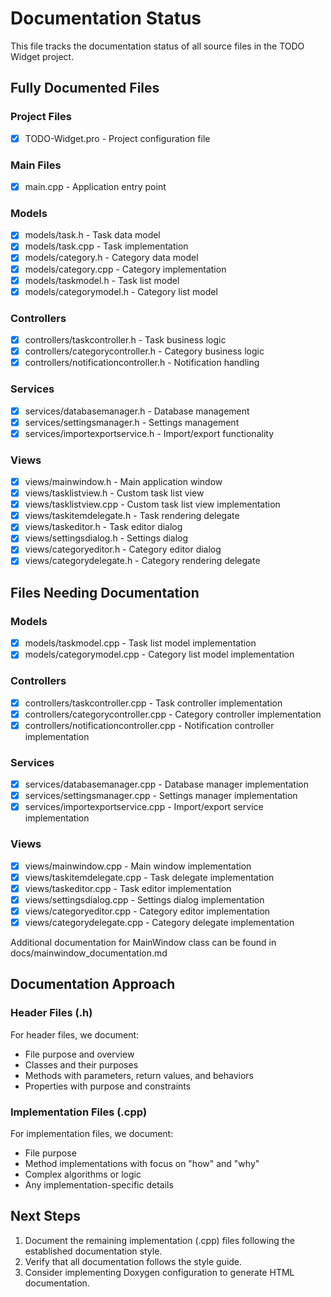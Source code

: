 # Documentation Status

This file tracks the documentation status of all source files in the TODO Widget project.

## Fully Documented Files

### Project Files
- [x] TODO-Widget.pro - Project configuration file

### Main Files
- [x] main.cpp - Application entry point

### Models
- [x] models/task.h - Task data model
- [x] models/task.cpp - Task implementation
- [x] models/category.h - Category data model
- [x] models/category.cpp - Category implementation
- [x] models/taskmodel.h - Task list model
- [x] models/categorymodel.h - Category list model

### Controllers
- [x] controllers/taskcontroller.h - Task business logic
- [x] controllers/categorycontroller.h - Category business logic
- [x] controllers/notificationcontroller.h - Notification handling

### Services
- [x] services/databasemanager.h - Database management
- [x] services/settingsmanager.h - Settings management
- [x] services/importexportservice.h - Import/export functionality

### Views
- [x] views/mainwindow.h - Main application window
- [x] views/tasklistview.h - Custom task list view
- [x] views/tasklistview.cpp - Custom task list view implementation
- [x] views/taskitemdelegate.h - Task rendering delegate
- [x] views/taskeditor.h - Task editor dialog
- [x] views/settingsdialog.h - Settings dialog
- [x] views/categoryeditor.h - Category editor dialog
- [x] views/categorydelegate.h - Category rendering delegate

## Files Needing Documentation

### Models
- [x] models/taskmodel.cpp - Task list model implementation
- [x] models/categorymodel.cpp - Category list model implementation

### Controllers
- [x] controllers/taskcontroller.cpp - Task controller implementation
- [x] controllers/categorycontroller.cpp - Category controller implementation
- [x] controllers/notificationcontroller.cpp - Notification controller implementation

### Services
- [x] services/databasemanager.cpp - Database manager implementation
- [x] services/settingsmanager.cpp - Settings manager implementation
- [x] services/importexportservice.cpp - Import/export service implementation

### Views
- [x] views/mainwindow.cpp - Main window implementation
- [x] views/taskitemdelegate.cpp - Task delegate implementation
- [x] views/taskeditor.cpp - Task editor implementation
- [x] views/settingsdialog.cpp - Settings dialog implementation
- [x] views/categoryeditor.cpp - Category editor implementation
- [x] views/categorydelegate.cpp - Category delegate implementation

Additional documentation for MainWindow class can be found in docs/mainwindow_documentation.md

## Documentation Approach

### Header Files (.h)
For header files, we document:
- File purpose and overview
- Classes and their purposes
- Methods with parameters, return values, and behaviors
- Properties with purpose and constraints

### Implementation Files (.cpp)
For implementation files, we document:
- File purpose
- Method implementations with focus on "how" and "why"
- Complex algorithms or logic
- Any implementation-specific details

## Next Steps

1. Document the remaining implementation (.cpp) files following the established documentation style.
2. Verify that all documentation follows the style guide.
3. Consider implementing Doxygen configuration to generate HTML documentation.
